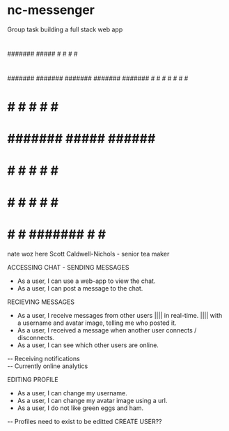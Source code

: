 # nc-messenger

Group task building a full stack web app

#

#

#

####### ##### # # # #

#

#

####### ####### ####### ####### ####### # # # # # # #  
 # # # # # # #  
 # ####### ##### ###### #####  
 # # # # # # #  
 # # # # # # #  
 # # # ####### # # #######

nate woz here
Scott Caldwell-Nichols - senior tea maker

ACCESSING CHAT - SENDING MESSAGES

- As a user, I can use a web-app to view the chat.
- As a user, I can post a message to the chat.

RECIEVING MESSAGES

- As a user, I receive messages from other users |||| in real-time. |||| with a username and avatar image, telling me who posted it.
- As a user, I received a message when another user connects / disconnects.
- As a user, I can see which other users are online.

-- Receiving notifications  
-- Currently online analytics

EDITING PROFILE

- As a user, I can change my username.
- As a user, I can change my avatar image using a url.
- As a user, I do not like green eggs and ham.

-- Profiles need to exist to be editted
CREATE USER??
